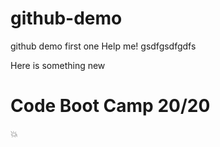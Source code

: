 # github-demo

github demo first one
Help me!
gsdfgsdfgdfs

Here is something new
# Code Boot Camp 20/20
:boom:



